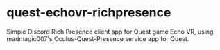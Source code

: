 # quest-echovr-richpresence
Simple Discord Rich Presence client app for Quest game Echo VR, using madmagic007's Oculus-Quest-Presence service app for Quest.
